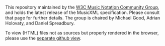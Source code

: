This repository maintained by the [W3C Music Notation Community Group](https://www.w3.org/community/music-notation/), and holds the latest release of the MusicXML specification. Please consult that page for further details. The group is chaired by Michael Good, Adrian Holovaty, and Daniel Spreadbury. 

To view (HTML) files not as sources but properly rendered in the browser, please use the [separate github view](http://w3c.github.io/musicxml/).
